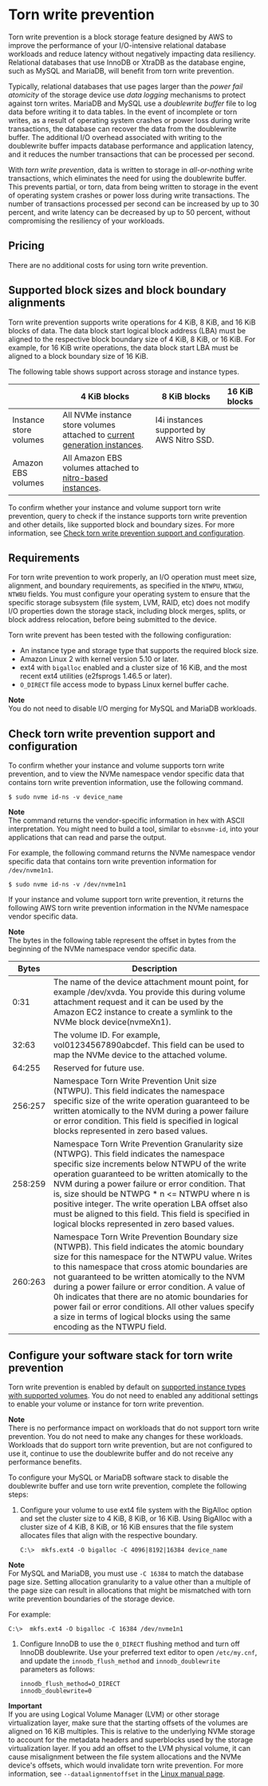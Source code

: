 # Torn write prevention<a name="storage-twp"></a>

Torn write prevention is a block storage feature designed by AWS to improve the performance of your I/O\-intensive relational database workloads and reduce latency without negatively impacting data resiliency\. Relational databases that use InnoDB or XtraDB as the database engine, such as MySQL and MariaDB, will benefit from torn write prevention\.

Typically, relational databases that use pages larger than the *power fail atomicity* of the storage device use *data logging* mechanisms to protect against torn writes\. MariaDB and MySQL use a *doublewrite buffer* file to log data before writing it to data tables\. In the event of incomplete or torn writes, as a result of operating system crashes or power loss during write transactions, the database can recover the data from the doublewrite buffer\. The additional I/O overhead associated with writing to the doublewrite buffer impacts database performance and application latency, and it reduces the number transactions that can be processed per second\.

With *torn write prevention*, data is written to storage in *all\-or\-nothing* write transactions, which eliminates the need for using the doublewrite buffer\. This prevents partial, or torn, data from being written to storage in the event of operating system crashes or power loss during write transactions\. The number of transactions processed per second can be increased by up to 30 percent, and write latency can be decreased by up to 50 percent, without compromising the resiliency of your workloads\.

## Pricing<a name="twp-pricing"></a>

There are no additional costs for using torn write prevention\.

## Supported block sizes and block boundary alignments<a name="supported-block-sizes"></a>

Torn write prevention supports write operations for 4 KiB, 8 KiB, and 16 KiB blocks of data\. The data block start logical block address \(LBA\) must be aligned to the respective block boundary size of 4 KiB, 8 KiB, or 16 KiB\. For example, for 16 KiB write operations, the data block start LBA must be aligned to a block boundary size of 16 KiB\.

The following table shows support across storage and instance types\.


|   | 4 KiB blocks | 8 KiB blocks | 16 KiB blocks | 
| --- | --- | --- | --- | 
| Instance store volumes | All NVMe instance store volumes attached to [current generation instances](instance-types.md#current-gen-instances)\. | I4i instances supported by AWS Nitro SSD\. | 
| Amazon EBS volumes | All Amazon EBS volumes attached to [nitro\-based instances](instance-types.md#ec2-nitro-instances)\. | 

To confirm whether your instance and volume support torn write prevention, query to check if the instance supports torn write prevention and other details, like supported block and boundary sizes\. For more information, see [Check torn write prevention support and configuration](#twp-namespace)\.

## Requirements<a name="twp-reqs"></a>

For torn write prevention to work properly, an I/O operation must meet size, alignment, and boundary requirements, as specified in the `NTWPU`, `NTWGU`, `NTWBU` fields\. You must configure your operating system to ensure that the specific storage subsystem \(file system, LVM, RAID, etc\) does not modify I/O properties down the storage stack, including block merges, splits, or block address relocation, before being submitted to the device\.

Torn write prevent has been tested with the following configuration:
+ An instance type and storage type that supports the required block size\.
+ Amazon Linux 2 with kernel version 5\.10 or later\.
+ ext4 with `bigalloc` enabled and a cluster size of 16 KiB, and the most recent ext4 utilities \(e2fsprogs 1\.46\.5 or later\)\.
+ `O_DIRECT` file access mode to bypass Linux kernel buffer cache\.

**Note**  
You do not need to disable I/O merging for MySQL and MariaDB workloads\.

## Check torn write prevention support and configuration<a name="twp-namespace"></a>

To confirm whether your instance and volume supports torn write prevention, and to view the NVMe namespace vendor specific data that contains torn write prevention information, use the following command\.

```
$ sudo nvme id-ns -v device_name
```

**Note**  
The command returns the vendor\-specific information in hex with ASCII interpretation\. You might need to build a tool, similar to `ebsnvme-id`, into your applications that can read and parse the output\.

For example, the following command returns the NVMe namespace vendor specific data that contains torn write prevention information for `/dev/nvme1n1`\.

```
$ sudo nvme id-ns -v /dev/nvme1n1
```

If your instance and volume support torn write prevention, it returns the following AWS torn write prevention information in the NVMe namespace vendor specific data\.

**Note**  
The bytes in the following table represent the offset in bytes from the beginning of the NVMe namespace vendor specific data\.


| Bytes | Description | 
| --- | --- | 
| 0:31 | The name of the device attachment mount point, for example /dev/xvda\. You provide this during volume attachment request and it can be used by the Amazon EC2 instance to create a symlink to the NVMe block device\(nvmeXn1\)\. | 
| 32:63 | The volume ID\. For example, vol01234567890abcdef\. This field can be used to map the NVMe device to the attached volume\. | 
| 64:255 | Reserved for future use\. | 
| 256:257 | Namespace Torn Write Prevention Unit size \(NTWPU\)\. This field indicates the namespace specific size of the write operation guaranteed to be written atomically to the NVM during a power failure or error condition\. This field is specified in logical blocks represented in zero based values\. | 
| 258:259 | Namespace Torn Write Prevention Granularity size \(NTWPG\)\. This field indicates the namespace specific size increments below NTWPU of the write operation guaranteed to be written atomically to the NVM during a power failure or error condition\. That is, size should be NTWPG \* n <= NTWPU where n is positive integer\. The write operation LBA offset also must be aligned to this field\. This field is specified in logical blocks represented in zero based values\. | 
| 260:263 | Namespace Torn Write Prevention Boundary size \(NTWPB\)\. This field indicates the atomic boundary size for this namespace for the NTWPU value\. Writes to this namespace that cross atomic boundaries are not guaranteed to be written atomically to the NVM during a power failure or error condition\. A value of 0h indicates that there are no atomic boundaries for power fail or error conditions\. All other values specify a size in terms of logical blocks using the same encoding as the NTWPU field\. | 

## Configure your software stack for torn write prevention<a name="configure-twp"></a>

Torn write prevention is enabled by default on [supported instance types with supported volumes](#supported-block-sizes)\. You do not need to enabled any additional settings to enable your volume or instance for torn write prevention\.

**Note**  
There is no performance impact on workloads that do not support torn write prevention\. You do not need to make any changes for these workloads\.  
Workloads that do support torn write prevention, but are not configured to use it, continue to use the doublewrite buffer and do not receive any performance benefits\.

To configure your MySQL or MariaDB software stack to disable the doublewrite buffer and use torn write prevention, complete the following steps:

1. Configure your volume to use ext4 file system with the BigAlloc option and set the cluster size to 4 KiB, 8 KiB, or 16 KiB\. Using BigAlloc with a cluster size of 4 KiB, 8 KiB, or 16 KiB ensures that the file system allocates files that align with the respective boundary\.

   ```
   C:\>  mkfs.ext4 -O bigalloc -C 4096|8192|16384 device_name
   ```
**Note**  
For MySQL and MariaDB, you must use `-C 16384` to match the database page size\. Setting allocation granularity to a value other than a multiple of the page size can result in allocations that might be mismatched with torn write prevention boundaries of the storage device\.

   For example:

   ```
   C:\>  mkfs.ext4 -O bigalloc -C 16384 /dev/nvme1n1
   ```

1. Configure InnoDB to use the `0_DIRECT` flushing method and turn off InnoDB doublewrite\. Use your preferred text editor to open `/etc/my.cnf`, and update the `innodb_flush_method` and `innodb_doublewrite` parameters as follows:

   ```
   innodb_flush_method=O_DIRECT
   innodb_doublewrite=0
   ```

**Important**  
If you are using Logical Volume Manager \(LVM\) or other storage virtualization layer, make sure that the starting offsets of the volumes are aligned on 16 KiB multiples\. This is relative to the underlying NVMe storage to account for the metadata headers and superblocks used by the storage virtualization layer\. If you add an offset to the LVM physical volume, it can cause misalignment between the file system allocations and the NVMe device's offsets, which would invalidate torn write prevention\. For more information, see `--dataalignmentoffset` in the [Linux manual page](https://man7.org/linux/man-pages/man8/pvcreate.8.html)\.